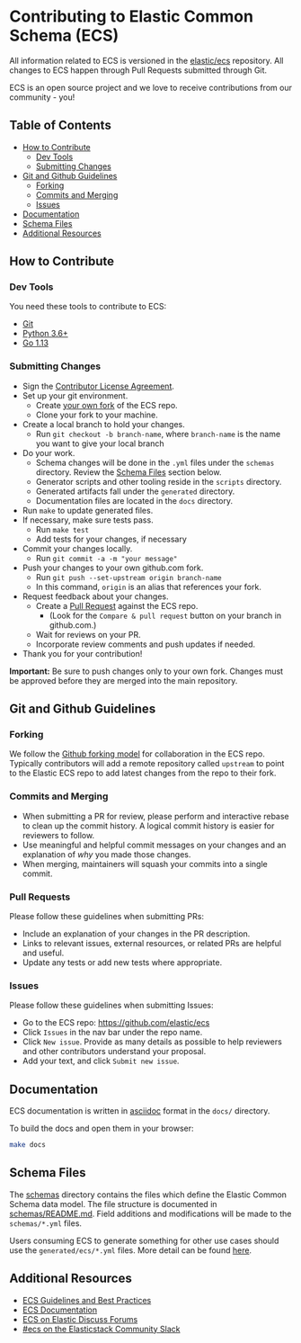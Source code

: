 # Contributing to Elastic Common Schema (ECS)

All information related to ECS is versioned in the [elastic/ecs](https://github.com/elastic/ecs) repository. All changes to ECS
happen through Pull Requests submitted through Git.

ECS is an open source project and we love to receive contributions from our community - you!

## Table of Contents

- [How to Contribute](#how-to-contribute)
  - [Dev Tools](#dev-tools)
  - [Submitting Changes](#submitting-changes)
- [Git and Github Guidelines](#git-and-github-guidelines)
  - [Forking](#forking)
  - [Commits and Merging](#commits-and-merging)
  - [Issues](#issues)
- [Documentation](#documentation)
- [Schema Files](#schema-files)
- [Additional Resources](#additional-resources)

## How to Contribute

### Dev Tools

You need these tools to contribute to ECS:

* [Git](https://git-scm.com/)
* [Python 3.6+](https://www.python.org/)
* [Go 1.13](https://golang.org/)

### Submitting Changes

* Sign the [Contributor License Agreement](http://www.elastic.co/contributor-agreement/).
* Set up your git environment.
  - Create [your own fork](https://help.github.com/articles/fork-a-repo/) of the ECS repo.
  - Clone your fork to your machine.
* Create a local branch to hold your changes.
  - Run `git checkout -b branch-name`, where `branch-name` is the name you want to give your local branch
* Do your work.
  - Schema changes will be done in the `.yml` files under the `schemas` directory. Review the [Schema Files](#schema-files) section below.
  - Generator scripts and other tooling reside in the `scripts` directory.
  - Generated artifacts fall under the `generated` directory.
  - Documentation files are located in the `docs` directory.
* Run `make` to update generated files.
* If necessary, make sure tests pass.
  - Run `make test`
  - Add tests for your changes, if necessary
* Commit your changes locally.
  - Run `git commit -a -m "your message"`
* Push your changes to your own github.com fork.
  - Run `git push --set-upstream origin branch-name`
  - In this command, `origin` is an alias that references your fork.
* Request feedback about your changes.
  - Create a [Pull Request](https://help.github.com/articles/creating-a-pull-request/) against the ECS repo.
    - (Look for the `Compare & pull request` button on your branch in github.com.)
  - Wait for reviews on your PR.
  - Incorporate review comments and push updates if needed.
* Thank you for your contribution!

**Important:** Be sure to push changes only to your own fork. Changes must be approved before they are merged into the main repository.

## Git and Github Guidelines

### Forking

We follow the [Github forking model](https://help.github.com/articles/fork-a-repo/) for collaboration in the ECS repo. Typically contributors will add a remote repository called `upstream` to point to the Elastic ECS repo to add latest changes from the repo to their fork.

### Commits and Merging

* When submitting a PR for review, please perform and interactive rebase to clean up the commit history. A logical commit history is easier for reviewers to follow.
* Use meaningful and helpful commit messages on your changes and an explanation of _why_ you made those changes.
* When merging, maintainers will squash your commits into a single commit.

### Pull Requests

Please follow these guidelines when submitting PRs:

* Include an explanation of your changes in the PR description.
* Links to relevant issues, external resources, or related PRs are helpful and useful.
* Update any tests or add new tests where appropriate.

### Issues

Please follow these guidelines when submitting Issues:

* Go to the ECS repo: https://github.com/elastic/ecs
* Click `Issues` in the nav bar under the repo name.
* Click `New issue`. Provide as many details as possible to help reviewers and other contributors understand your proposal.
* Add your text, and click `Submit new issue`.


## Documentation

ECS documentation is written in [asciidoc](http://asciidoc.org/) format in the `docs/` directory.

To build the docs and open them in your browser:

```bash
make docs
```

## Schema Files

The [schemas](schemas) directory contains the files which define the Elastic Common Schema data model. The file structure is documented in [schemas/README.md](schemas). Field additions and modifications will be made to the `schemas/*.yml` files.

Users consuming ECS to generate something for other use cases should use the `generated/ecs/*.yml` files. More detail can be found [here](generated/README.md).

## Additional Resources

* [ECS Guidelines and Best Practices](https://www.elastic.co/guide/en/ecs/current/ecs-guidelines.html)
* [ECS Documentation](https://www.elastic.co/guide/en/ecs/current/index.html)
* [ECS on Elastic Discuss Forums](https://discuss.elastic.co/tag/elastic-common-schema)
* [#ecs on the Elasticstack Community Slack](https://elasticstack.slack.com)
